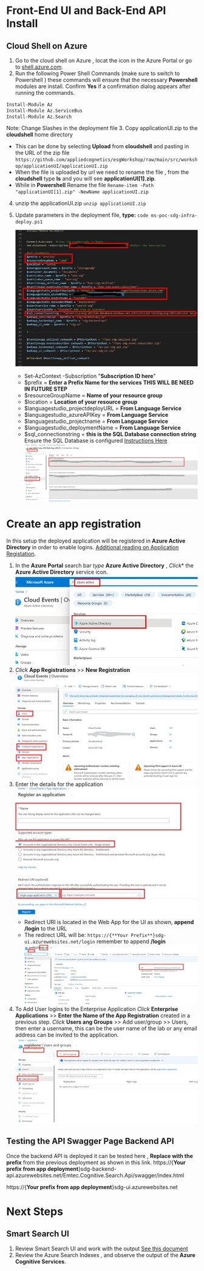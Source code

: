 # Front-End UI and Back-End API Install
 
## Cloud Shell on Azure
1. Go to the cloud shell on Azure , locat the icon in the Azure Portal or go to [shell.azure.com](shell.azure.com).
1. Run the following Power Shell Commands (make sure to switch to Powershell ) these commands will ensure that the necessary **Powershell** modules are install. Confirm **Yes** if a confirmation dialog appears after running the commands. 
```
Install-Module Az
Install-Module Az.ServiceBus
Install-Module Az.Search
```
 
Note: Change Slashes in the deployment file 
3. Copy applicationUI.zip to the **cloudshell** home directory 
* This can be done by selecting **Upload** from **cloudshell** and pasting in the URL of the zip file ```https://github.com/appliedcognetics/esgWorkshop/raw/main/src/workshop/applicationUI/applicationUI.zip```
* When the file is uploaded by url we need to rename the file , from the **cloudshell** type **ls** and you will see **applicationUI[1].zip**.
* While in **Powershell** Rename the file ```Rename-item -Path "applicationUI[1].zip" -NewName applicationUI.zip```
4. unzip the applicationUI.zip ```unzip applicationUI.zip```
5. Update parameters in the deployment file, **type:** ```code ms-poc-sdg-infra-deploy.ps1```
    
    ![ChangeParameters](../images/websitesetup/ChangeParameters.jpg)
    * Set-AzContext -Subscription "**Subscription ID here**"
    * $prefix = **Enter a Prefix Name for the services** **THIS WILL BE NEED IN FUTURE STEP**
    * $resourceGroupName = **Name of your resource group**
    * $location = **Location of your resource group**
    * $languagestudio_projectdeployURL = **From Language Service**
    * $languagestudio_azureAPIKey  = **From Language Service**
    * $languagestudio_projectname = **From Language Service**
    * $languagestudio_deploymentName = **From Language Service**
    * $sql_connectionstring = **this is the SQL Database connection string** Ensure the SQL Database is configured [Instructions Here](../documents/part_0.md#deploy-azure-sql-database)
![SQlconnect](../images/websitesetup/website_sqlconnectionstring.jpg)


# Create an app registration 
In this setup the deployed application will be registered in **Azure Active Directory** in order to enable logins. [Additional reading on Application Registation](https://learn.microsoft.com/en-us/azure/active-directory/develop/quickstart-register-app). 
1. In the **Azure Portal** search bar *type* **Azure Active Directory** , *Click** the **Azure Active Directory** service icon.
![Search](../images/websitesetup/activedirectorysearch.jpg)
1. *Click* **App Registrations** >> **New Registration**
![applandingpage](../images/websitesetup/appregistration_landingpage.jpg)
1. Enter the details for the application
![appregistration](../images/websitesetup/registeranapplication.jpg)
    * Redirect URI is located in the Web App for the UI as shown, **append /login** to the URL
    * The redirect URL will be: ```https://{**Your Prefix**}sdg-ui.azurewebsites.net/login``` remember to append **/login**
![redirectURI](../images/websitesetup/URLforUI.jpg)
1. To Add User logins to the Enterprise Application *Click* **Enterprise Applications** >> **Enter the Name of the App Registration** created in a previous step. *Click* **Users ang Groups** >> Add user/group >> Users, then enter a username, this can be the user name of the lab or any email address can be invited to the application.
![AddUsers](../images/websitesetup/AddUsersToEnterpriseApp.jpg)


##  Testing the API Swagger Page Backend API
Once the backend API is deployed it can be tested here , **Replace with the prefix** from the previous deployment as shown in this link.
https://{**Your prefix from app deployment**}sdg-backend-api.azurewebsites.net/Emtec.Cognitive.Search.Api/swagger/index.html


https://{**Your prefix from app deployment**}sdg-ui.azurewebsites.net

# **Next Steps** 
## Smart Search UI 

1. Review Smart Search UI and work with the output [See this document](../documents/part_3.md)
1. Review the Azure Search Indexes , and observe the output of the **Azure Cognitive Services**.







